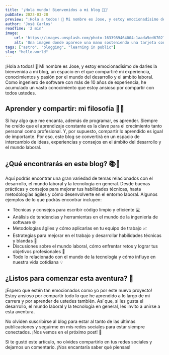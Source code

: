 ```yaml
---
title: '¡Hola mundo! Bienvenidos a mi blog 🎉🚀'
pubDate: 2023-03-28
preview: "¡Hola a todos! 👋 Mi nombre es Jose, y estoy emocionadísimo de darles la bienvenida a mi blog"
author: 'José Carlos'
readTime: '2 min'
image:
    url: 'https://images.unsplash.com/photo-1633989464004-1aada5ed6702?ixlib=rb-4.0.3&ixid=MnwxMjA3fDB8MHxwaG90by1wYWdlfHx8fGVufDB8fHx8&auto=format&fit=crop&w=2069&q=80' 
    alt: 'Una imagen donde aparece una mano sosteniendo una tarjeta con el texto "Hello!"'
tags: ["astro", "blogging", "learning in public"]
slug: "hello-world"
---
```


¡Hola a todos! 👋 Mi nombre es Jose, y estoy emocionadísimo de darles la bienvenida a mi blog, un espacio en el que compartiré mi experiencia, conocimientos y pasión por el mundo del desarrollo y el ámbito laboral. Como ingeniero de software con más de 10 años de experiencia, he acumulado un vasto conocimiento que estoy ansioso por compartir con todos ustedes.

## Aprender y compartir: mi filosofía 🧠💡

Si hay algo que me encanta, además de programar, es aprender. Siempre he creído que el aprendizaje constante es la clave para el crecimiento tanto personal como profesional. Y, por supuesto, compartir lo aprendido es igual de importante. Por eso, este blog se convertirá en un espacio de intercambio de ideas, experiencias y consejos en el ámbito del desarrollo y el mundo laboral.

## ¿Qué encontrarás en este blog? 📚🎉

Aquí podrás encontrar una gran variedad de temas relacionados con el desarrollo, el mundo laboral y la tecnología en general. Desde buenas prácticas y consejos para mejorar tus habilidades técnicas, hasta metodologías ágiles y cómo desenvolverte en el entorno laboral. Algunos ejemplos de lo que podrás encontrar incluyen:

- Técnicas y consejos para escribir código limpio y eficiente 💻
- Análisis de tendencias y herramientas en el mundo de la ingeniería de software 🌐
- Metodologías ágiles y cómo aplicarlas en tu equipo de trabajo 📈
- Estrategias para mejorar en el trabajo y desarrollar habilidades técnicas y blandas 🚀
- Discusiones sobre el mundo laboral, cómo enfrentar retos y lograr tus objetivos profesionales 🎯
- Todo lo relacionado con el mundo de la tecnología y cómo influye en nuestra vida cotidiana 💡

## ¿Listos para comenzar esta aventura? 🚀

¡Espero que estén tan emocionados como yo por este nuevo proyecto! Estoy ansioso por compartir todo lo que he aprendido a lo largo de mi carrera y por aprender de ustedes también. Así que, si les gusta el desarrollo, el mundo laboral y la tecnología en general, les invito a unirse a esta aventura.

No olviden suscribirse al blog para estar al tanto de las últimas publicaciones y seguirme en mis redes sociales para estar siempre conectados. ¡Nos vemos en el próximo post! 🙌

Si te gustó este artículo, no olvides compartirlo en tus redes sociales y dejarnos un comentario. ¡Nos encantaría saber qué piensas!
